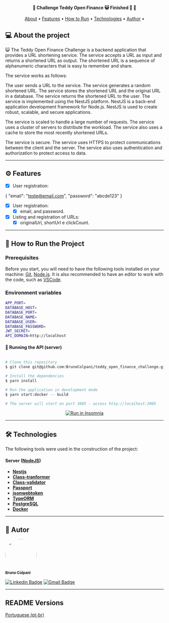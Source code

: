 <h4 align="center"> 
	🚧  Challenge Teddy Open Finance 😺 Finished 🚀 🚧
</h4>

<p align="center">
 <a href="#-about-the-project">About</a> •
 <a href="#-features">Features</a> •
 <a href="#-how-to-run-the-project">How to Run</a> • 
 <a href="#-technologies">Technologies</a> • 
 <a href="#-author">Author</a> • 
</p>

## 💻 About the project

😺 The Teddy Open Finance Challenge is a backend application that provides a URL shortening service. The service accepts a URL as input and returns a shortened URL as output. The shortened URL is a sequence of alphanumeric characters that is easy to remember and share.

The service works as follows:

The user sends a URL to the service.
The service generates a random shortened URL.
The service stores the shortened URL and the original URL in a database.
The service returns the shortened URL to the user.
The service is implemented using the NestJS platform. NestJS is a back-end application development framework for Node.js. NestJS is used to create robust, scalable, and secure applications.

The service is scaled to handle a large number of requests. The service uses a cluster of servers to distribute the workload. The service also uses a cache to store the most recently shortened URLs.

The service is secure. The service uses HTTPS to protect communications between the client and the server. The service also uses authentication and authorization to protect access to data.

---

## ⚙️ Features
- [x] User registration:

{
  "email": "teste@email.com",
  "password": "abcde123"
}

- [x] User registration:
  - [x]  email, and password.

- [x] Listing and registration of URLs:
  - [x] originalUrl, shortUrl e clickCount.

---

## 🚀 How to Run the Project

### Prerequisites

Before you start, you will need to have the following tools installed on your machine: [Git](https://git-scm.com), [Node.js](https://nodejs.org/en/). It is also recommended to have an editor to work with the code, such as [VSCode](https://code.visualstudio.com/).

### Environment variables
```bash
APP_PORT=
DATABASE_HOST=
DATABASE_PORT=
DATABASE_NAME=
DATABASE_USER=
DATABASE_PASSWORD=
JWT_SECRET=
API_DOMAIN=http://localhost
```

#### 🎲 Running the API (server)

```bash

# Clone this repository
$ git clone git@github.com:BrunoColpani/teddy_open_finance_challenge.git

# Install the dependencies
$ yarn install

# Run the application in development mode
$ yarn start:docker -- build

# The server will start on port 3005 - access http://localhost:3005

```
<p align="center">
  <a href="https://github.com/BrunoColpani/challenge-kuanto-kusta/blob/main/collection/challenge_kuanto_kusta.postman_collection.json" target="_blank"><img src="https://insomnia.rest/images/run.svg" alt="Run in Insomnia"></a>
</p>

---

## 🛠 Technologies

The following tools were used in the construction of the project:


#### [](https://github.com/tgmarinho/Ecoleta#server-nodejs--typescript)**Server** ([NodeJS](https://nodejs.org/en/))

- **[Nestjs](http://knexjs.org/)**
- **[Class-tranformer](https://www.npmjs.com/package/class-transformer)**
- **[Class-validator](https://www.npmjs.com/package/class-validator)**
- **[Passport](https://www.passportjs.org/packages/passport-jwt/)**
- **[jsonwebtoken](https://jwt.io/)**
- **[TypeORM](https://typeorm.io)**
- **[PostgreSQL](https://www.postgresql.org)**
- **[Docker](https://www.docker.com)**

---

## 🦸 Autor

<a href="https://www.linkedin.com/in/bruno-colpani-0b1152138/">
 <img style="border-radius: 50%;" src="https://avatars.githubusercontent.com/u/87588227?v=4" width="100px;" alt=""/>
 <br />
 <sub><b>Bruno Colpani</b></sub></a> 
 <br />

[![Linkedin Badge](https://img.shields.io/badge/-Bruno-blue?style=flat-square&logo=Linkedin&logoColor=white&link=https://www.linkedin.com/in/bruno-colpani-0b1152138/)](https://www.linkedin.com/in/bruno-colpani-0b1152138/)
[![Gmail Badge](https://img.shields.io/badge/-bruno.colpani1@gmail.com-c14438?style=flat-square&logo=Gmail&logoColor=white&link=mailto:bruno.colpani1@gmail.com)](mailto:bruno.colpani1@gmail.com)

---

## README Versions

[Portuguese (pt-br)](./README-PT.md)